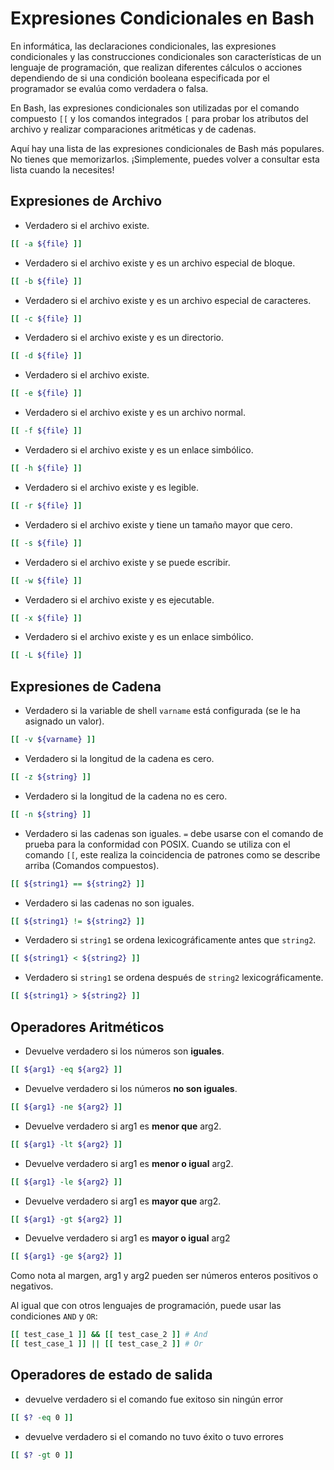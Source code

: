 # Expresiones Condicionales en Bash

En informática, las declaraciones condicionales, las expresiones condicionales y las construcciones condicionales son características de un lenguaje de programación, que realizan diferentes cálculos o acciones dependiendo de si una condición booleana especificada por el programador se evalúa como verdadera o falsa.

En Bash, las expresiones condicionales son utilizadas por el comando compuesto `[[` y los comandos integrados `[` para probar los atributos del archivo y realizar comparaciones aritméticas y de cadenas.

Aquí hay una lista de las expresiones condicionales de Bash más populares. 
No tienes que memorizarlos. ¡Simplemente, puedes volver a consultar esta lista cuando la necesites!

## Expresiones de Archivo

* Verdadero si el archivo existe.

```bash
[[ -a ${file} ]]
```

* Verdadero si el archivo existe y es un archivo especial de bloque.

```bash
[[ -b ${file} ]]
```

* Verdadero si el archivo existe y es un archivo especial de caracteres.

```bash
[[ -c ${file} ]]
```

* Verdadero si el archivo existe y es un directorio.

```bash
[[ -d ${file} ]]
```

* Verdadero si el archivo existe.

```bash
[[ -e ${file} ]]
```

* Verdadero si el archivo existe y es un archivo normal.

```bash
[[ -f ${file} ]]
```

* Verdadero si el archivo existe y es un enlace simbólico.

```bash
[[ -h ${file} ]]
```

* Verdadero si el archivo existe y es legible.

```bash
[[ -r ${file} ]]
```

* Verdadero si el archivo existe y tiene un tamaño mayor que cero.

```bash
[[ -s ${file} ]]
```

* Verdadero si el archivo existe y se puede escribir.

```bash
[[ -w ${file} ]]
```

* Verdadero si el archivo existe y es ejecutable.

```bash
[[ -x ${file} ]]
```

* Verdadero si el archivo existe y es un enlace simbólico.

```bash
[[ -L ${file} ]]
```

## Expresiones de Cadena

* Verdadero si la variable de shell `varname` está configurada (se le ha asignado un valor).

```bash
[[ -v ${varname} ]]
```

* Verdadero si la longitud de la cadena es cero.

```bash
[[ -z ${string} ]]
```

* Verdadero si la longitud de la cadena no es cero.

```bash
[[ -n ${string} ]]
```

* Verdadero si las cadenas son iguales. `=` debe usarse con el comando de prueba para la conformidad con POSIX. Cuando se utiliza con el comando `[[`, este realiza la coincidencia de patrones como se describe arriba (Comandos compuestos).

```bash
[[ ${string1} == ${string2} ]]
```

* Verdadero si las cadenas no son iguales.

```bash
[[ ${string1} != ${string2} ]]
```

* Verdadero si `string1` se ordena lexicográficamente antes que `string2`.

```bash
[[ ${string1} < ${string2} ]]
```

* Verdadero si `string1` se ordena después de `string2` lexicográficamente.

```bash
[[ ${string1} > ${string2} ]]
```

## Operadores Aritméticos

* Devuelve verdadero si los números son **iguales**.

```bash
[[ ${arg1} -eq ${arg2} ]]
```

* Devuelve verdadero si los números **no son iguales**.

```bash
[[ ${arg1} -ne ${arg2} ]]
```

* Devuelve verdadero si arg1 es **menor que** arg2.

```bash
[[ ${arg1} -lt ${arg2} ]]
```

* Devuelve verdadero si arg1 es **menor o igual** arg2.

```bash
[[ ${arg1} -le ${arg2} ]]
```

* Devuelve verdadero si arg1 es **mayor que** arg2.

```bash
[[ ${arg1} -gt ${arg2} ]]
```

* Devuelve verdadero si arg1 es **mayor o igual** arg2

```bash
[[ ${arg1} -ge ${arg2} ]]
```

Como nota al margen, arg1 y arg2 pueden ser números enteros positivos o negativos.

Al igual que con otros lenguajes de programación, puede usar las condiciones `AND` y `OR`:

```bash
[[ test_case_1 ]] && [[ test_case_2 ]] # And
[[ test_case_1 ]] || [[ test_case_2 ]] # Or
```

## Operadores de estado de salida

* devuelve verdadero si el comando fue exitoso sin ningún error

```bash
[[ $? -eq 0 ]]
```

* devuelve verdadero si el comando no tuvo éxito o tuvo errores

```bash
[[ $? -gt 0 ]]
```
